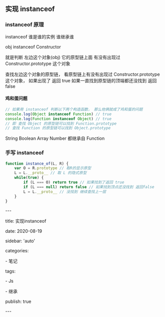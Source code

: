 ## 实现 instanceof

### instanceof 原理

instanceof 谁是谁的实例 谁继承谁

obj instanceof Constructor

就是判断 左边这个对象(obj) 它的原型链上面 有没有出现过Constructor.prototype 这个对象

查找左边这个对象的原型链， 看原型链上有没有出现过 Constructor.prototype  这个对象， 如果出现了 返回 true 如果一直找到原型链的顶端都还没找到 返回false

#### 鸡和蛋问题

```js
// 如果用 instanceof 判断以下两个构造函数， 那么他俩就成了鸡和蛋的问题
console.log(Object instanceof Function) // true
console.log(Function instanceof Object) // true
// 即 查找 Object 的原型链可以找到 Function.prototype
// 查找 Function 的原型链可以找到 Object.prototype
```

String Boolean Array Number 都继承自 Function

### 手写 instanceof

```js
function instance_of(L, R) {
    var O = R.prototype // 取R的显示原型
    L = L.__proto__ // 取 L 的隐式原型
    while(true) {
        if (L === O) return true // 如果找到了返回 true
        if (L === null) return false // 如果找到顶点还没找到 返回false
        L = L.__proto__ // 没找到 继续查找上一层
    }
}
```

\---

title: 实现instanceof

date: 2020-08-19

sidebar: 'auto'

categories:

 \- 笔记

tags:

 \- Js

 \- 继承

publish: true

\---